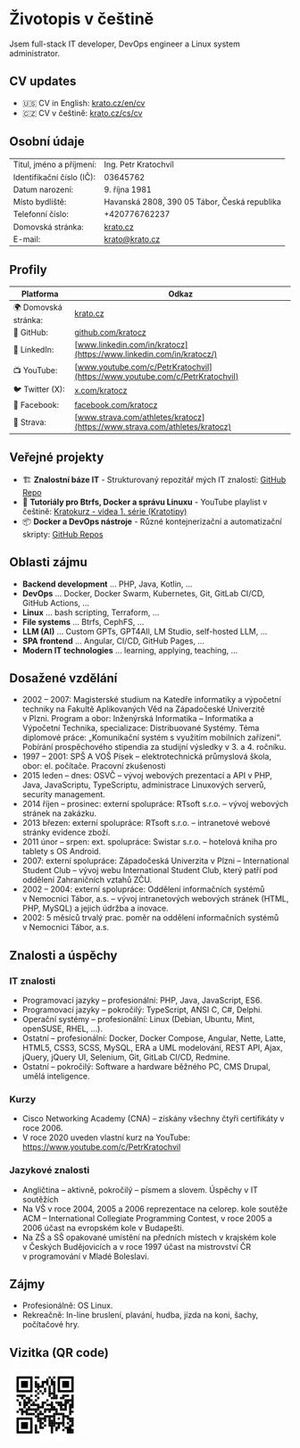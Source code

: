 # Životopis v češtině

Jsem full-stack IT developer, DevOps engineer a Linux system administrator.

## CV updates

* 🇺🇸 CV in English:  [krato.cz/en/cv](https://krato.cz/en/cv)
* 🇨🇿 CV v češtině: [krato.cz/cs/cv](https://krato.cz/cs/cv)

## Osobní údaje

|                           |                                              |
|---------------------------|----------------------------------------------|
| Titul, jméno a příjmení:  | Ing. Petr Kratochvíl                         |
| Identifikační číslo (IČ): | 03645762                                     |
| Datum narození:           | 9. října 1981                                |
| Místo bydliště:           | Havanská 2808, 390 05 Tábor, Česká republika |
| Telefonní číslo:          | +420776762237                                |
| Domovská stránka:         | [krato.cz](https://krato.cz)                 |
| E-mail:                   | [krato@krato.cz](mailto:krato@krato.cz)      |

## Profily

| Platforma            | Odkaz                                                                        |
|----------------------|------------------------------------------------------------------------------|
| 🌍 Domovská stránka: | [krato.cz](https://krato.cz/)                                                |
| 🐙 GitHub:           | [github.com/kratocz](https://github.com/kratocz)                             |
| 💼 LinkedIn:         | [www.linkedin.com/in/kratocz](https://www.linkedin.com/in/kratocz/)          |
| 📺 YouTube:          | [www.youtube.com/c/PetrKratochvil](https://www.youtube.com/c/PetrKratochvil) |
| 🐦 Twitter (X):      | [x.com/kratocz](https://x.com/kratocz)                                       |
| 📘 Facebook:         | [facebook.com/kratocz](https://www.facebook.com/kratocz)                     |
| 🚴 Strava:           | [www.strava.com/athletes/kratocz](https://www.strava.com/athletes/kratocz)   |

## Veřejné projekty

- 🏗 **Znalostní báze IT** - Strukturovaný repozitář mých IT znalostí: [GitHub Repo](https://github.com/kratocz/shel)
- 🐧 **Tutoriály pro Btrfs, Docker a správu Linuxu** - YouTube playlist v češtině: [Kratokurz - videa 1. série (Kratotipy)](https://youtube.com/playlist?list=PLaudh7Uy_4tV-xpzPtFln51tNqA7nLJ_x&si=R_UCIlmM8ZwODst6)
- 📦 **Docker a DevOps nástroje** - Různé kontejnerizační a automatizační skripty: [GitHub Repos](https://github.com/kratocz?tab=repositories)

## Oblasti zájmu

* **Backend development** … PHP, Java, Kotlin, …
* **DevOps** … Docker, Docker Swarm, Kubernetes, Git, GitLab CI/CD, GitHub Actions, …
* **Linux** … bash scripting, Terraform, …
* **File systems** … Btrfs, CephFS, …
* **LLM (AI)** … Custom GPTs, GPT4All, LM Studio, self-hosted LLM, …
* **SPA frontend** … Angular, CI/CD, GitHub Pages, …
* **Modern IT technologies** … learning, applying, teaching, …

## Dosažené vzdělání

* 2002 – 2007: Magisterské studium na Katedře informatiky a výpočetní techniky na Fakultě Aplikovaných Věd na Západočeské Univerzitě v Plzni. Program a obor: Inženýrská Informatika – Informatika a Výpočetní Technika, specializace: Distribuované Systémy. Téma diplomové práce: „Komunikační systém s využitím mobilních zařízení“. Pobírání prospěchového stipendia za studijní výsledky v 3. a 4. ročníku.
* 1997 – 2001: SPŠ A VOŠ Písek – elektrotechnická průmyslová škola, obor: el. počítače.
Pracovní zkušenosti
* 2015 leden – dnes: OSVČ – vývoj webových prezentací a API v PHP, Java, JavaScriptu, TypeScriptu, administrace Linuxových serverů, security management.
* 2014 říjen – prosinec: externí spolupráce: RTsoft s.r.o. – vývoj webových stránek na zakázku.
* 2013 březen: externí spolupráce: RTsoft s.r.o. – intranetové webové stránky evidence zboží.
* 2011 únor – srpen: ext. spolupráce: Swistar s.r.o. – hotelová kniha pro tablety s OS Android.
* 2007: externí spolupráce: Západočeská Univerzita v Plzni – International Student Club – vývoj webu International Student Club, který patří pod oddělení Zahraničních vztahů ZČU.
* 2002 – 2004: externí spolupráce: Oddělení informačních systémů v Nemocnici Tábor, a.s. – vývoj intranetových webových stránek (HTML, PHP, MySQL) a jejich údržba a inovace.
* 2002: 5 měsíců trvalý prac. poměr na oddělení informačních systémů v Nemocnici Tábor, a.s.

## Znalosti a úspěchy

### IT znalosti

* Programovací jazyky – profesionální: PHP, Java, JavaScript, ES6.
* Programovací jazyky – pokročilý: TypeScript, ANSI C, C#, Delphi.
* Operační systémy – profesionální: Linux (Debian, Ubuntu, Mint, openSUSE, RHEL, …).
* Ostatní – profesionální: Docker, Docker Compose, Angular, Nette, Latte, HTML5, CSS3, SCSS, MySQL, ERA a UML modelování, REST API, Ajax, jQuery, jQuery UI, Selenium, Git, GitLab CI/CD, Redmine.
* Ostatní – pokročilý: Software a hardware běžného PC, CMS Drupal, umělá inteligence.

### Kurzy

* Cisco Networking Academy (CNA) – získány všechny čtyři certifikáty v roce 2006.
* V roce 2020 uveden vlastní kurz na YouTube: https://www.youtube.com/c/PetrKratochvil

### Jazykové znalosti

* Angličtina – aktivně, pokročilý – písmem a slovem.
Úspěchy v IT soutěžích
* Na VŠ v roce 2004, 2005 a 2006 reprezentace na celorep. kole soutěže ACM – International Collegiate Programming Contest, v roce 2005 a 2006 účast na evropském kole v Budapešti.
* Na ZŠ a SŠ opakované umístění na předních místech v krajském kole v Českých Budějovicích a v roce 1997 účast na mistrovství ČR v programování v Mladé Boleslavi.

## Zájmy

* Profesionálně: OS Linux.
* Rekreačně: In-line bruslení, plavání, hudba, jízda na koni, šachy, počítačové hry.


## Vizitka (QR code)

![Petr Kratochvíl's vCard QR code](../assets/qrcode-url-krato.cz-vcard-02.svg)
